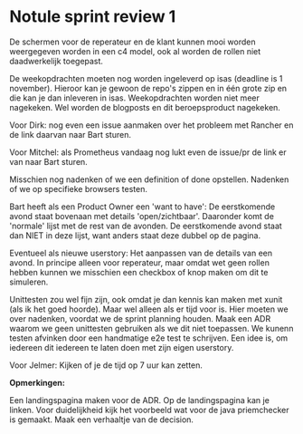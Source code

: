 # Notule sprint review 1

De schermen voor de reperateur en de klant kunnen mooi worden weergegeven worden in een c4 model, ook al worden de rollen niet daadwerkelijk toegepast.

De weekopdrachten moeten nog worden ingeleverd op isas (deadline is 1 november). Hieroor kan je gewoon de repo's zippen en in één grote zip en die kan je dan inleveren in isas. Weekopdrachten worden niet meer nagekeken. Wel worden de blogposts en dit beroepsproduct nagekeken.

Voor Dirk: nog even een issue aanmaken over het probleem met Rancher en de link daarvan naar Bart sturen.

Voor Mitchel: als Prometheus vandaag nog lukt even de issue/pr de link er van naar Bart sturen.

Misschien nog nadenken of we een definition of done opstellen. Nadenken of we op specifieke browsers testen.

Bart heeft als een Product Owner een 'want to have': De eerstkomende avond staat bovenaan met details 'open/zichtbaar'. Daaronder komt de 'normale' lijst met de rest van de avonden. De eerstkomende avond staat dan NIET in deze lijst, want anders staat deze dubbel op de pagina.

Eventueel als nieuwe userstory: Het aanpassen van de details van een avond. In principe alleen voor reperateur, maar omdat wet geen rollen hebben kunnen we misschien een checkbox of knop maken om dit te simuleren.

Unittesten zou wel fijn zijn, ook omdat je dan kennis kan maken met xunit (als ik het goed hoorde). Maar wel alleen als er tijd voor is. Hier moeten we over nadenken, voordat we de sprint planning houden. Maak een ADR waarom we geen unittesten gebruiken als we dit niet toepassen. We kunenn testen afvinken door een handmatige e2e test te schrijven. Een idee is, om iedereen dit iedereen te laten doen met zijn eigen userstory.

Voor Jelmer: Kijken of je de tijd op 7 uur kan zetten.

**Opmerkingen:**

Een landingspagina maken voor de ADR. Op de landingspagina kan je linken. Voor duidelijkheid kijk het voorbeeld wat voor de java priemchecker is gemaakt. Maak een verhaaltje van de decision.
